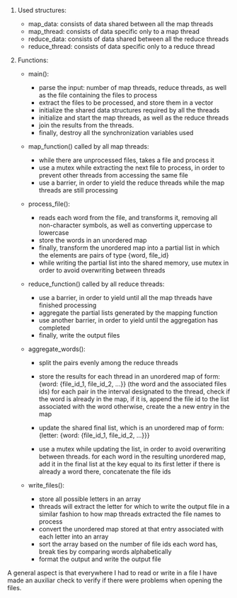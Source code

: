 1. Used structures:
    - map_data: consists of data shared between all the map threads 
    - map_thread: consists of data specific only to a map thread
    - reduce_data: consists of data shared between all the reduce threads
    - reduce_thread: consists of data specific only to a reduce thread

3. Functions:
    - main():
       - parse the input: number of map threads, reduce threads, as well as the file containing the files to process
       - extract the files to be processed, and store them in a vector
       - initialize the shared data structures required by all the threads
       - initialize and start the map threads, as well as the reduce threads
       - join the results from the threads.
       - finally, destroy all the synchronization variables used

    - map_function() called by all map threads:
       - while there are unprocessed files, takes a file and process it
       - use a mutex while extracting the next file to process, in order to prevent other threads from accessing the same file
       - use a barrier, in order to yield the reduce threads while the map threads are still processing

   - process_file():
       - reads each word from the file, and transforms it, removing all non-character symbols, as well as converting uppercase to lowercase
       - store the words in an unordered map
       - finally, transform the unordered map into a partial list in which the elements are pairs of type {word, file_id}
       - while writing the partial list into the shared memory, use mutex in order to avoid overwriting between threads

    - reduce_function() called by all reduce threads:
       - use a barrier, in order to yield until all the map threads have finished processing
       - aggregate the partial lists generated by the mapping function
       - use another barrier, in order to yield until the aggregation has completed
       - finally, write the output files

    - aggregate_words():
       - split the pairs evenly among the reduce threads
       - store the results for each thread in an unordered map of form: {word: {file_id_1, file_id_2, ...}} (the word and the associated files ids)
                for each pair in the interval designated to the thread, check if the word is already in the map,
                    if it is, append the file id to the list associated with the word
                    otherwise, create the a new entry in the map 

        - update the shared final list, which is an unordered map of form: {letter: {word: {file_id_1, file_id_2, ...}}}
        - use a mutex while updating the list, in order to avoid overwriting between threads.
                for each word in the resulting unordered map, add it in the final list at the key equal to its first letter
                    if there is already a word there, concatenate the file ids

    - write_files():
        - store all possible letters in an array
        - threads will extract the letter for which to write the output file in a similar fashion to how map threads extracted the file names to process
        - convert the unordered map stored at that entry associated with each letter into an array
        - sort the array based on the number of file ids each word has, break ties by comparing words alphabetically
        - format the output and write the output file


A general aspect is that everywhere I had to read or write in a file I have made an auxiliar check to verify if there were problems when opening
the files.
